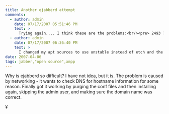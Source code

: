 ```yaml
---
title: Another ejabberd attempt
comments:
  - author: admin
    date: 07/17/2007 05:51:46 PM
    text: >
      Trying again.... I think these are the problems:<br/><pre> 2493 ?        00:00:00 ssl_esock<br/> 2495 ?        00:00:00 inet_gethost</pre>
  - author: admin
    date: 07/17/2007 06:36:40 PM
    text: >
      I changed my apt sources to use unstable instead of etch and the issue went away. :-)
date: 2007-04-06
tags: jabber,"open source",xmpp
---
```

Why is ejabberd so difficult? I have not idea, but it is. The problem is caused by networking - it wants to check DNS for hostname information for some reason. Finally got it working by purging the conf files and then installing again, skipping the admin user, and making sure the domain name was correct.

¥

